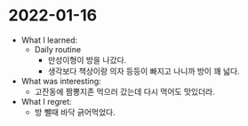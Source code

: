 # 2022-01-16

- What I learned: 
  - Daily routine
    - 만성이형이 방을 나갔다.
    - 생각보다 책상이랑 의자 등등이 빠지고 나니까 방이 꽤 넓다.
- What was interesting: 
  - 고잔동에 짬뽕지존 먹으러 갔는데 다시 먹어도 맛있더라. 
- What I regret: 
  - 방 뺄때 바닥 긁어먹었다.